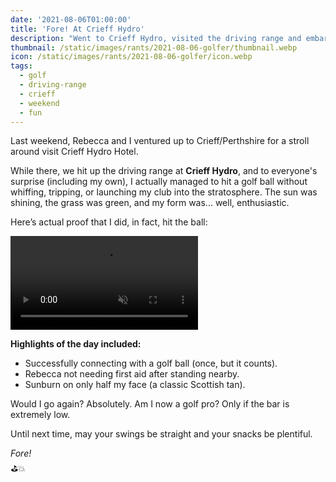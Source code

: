 ```yaml
---
date: '2021-08-06T01:00:00'
title: 'Fore! At Crieff Hydro'
description: "Went to Crieff Hydro, visited the driving range and embarrassed myself."
thumbnail: /static/images/rants/2021-08-06-golfer/thumbnail.webp
icon: /static/images/rants/2021-08-06-golfer/icon.webp
tags:
  - golf
  - driving-range
  - crieff
  - weekend
  - fun
---
```


Last weekend, Rebecca and I ventured up to Crieff/Perthshire for a stroll around visit Crieff 
Hydro Hotel.

While there, we hit up the driving range at **Crieff Hydro**, and to everyone's surprise 
(including my own), I actually managed to hit a golf ball without whiffing, tripping, or launching 
my club into the stratosphere. The sun was shining, the grass was green, and my form was... 
well, enthusiastic.

Here’s actual proof that I did, in fact, hit the ball:

<video controls autoplay muted>
  <source src="https://feed.strong.scot/static/images/rants/2021-08-06-golfer/video.mp4"
    type="video/mp4">
</video>

**Highlights of the day included:**

- Successfully connecting with a golf ball (once, but it counts).
- Rebecca not needing first aid after standing nearby.
- Sunburn on only half my face (a classic Scottish tan).

Would I go again? Absolutely. Am I now a golf pro? Only if the bar is extremely low.

Until next time, may your swings be straight and your snacks be plentiful.

*Fore!*  
⛳️💥  